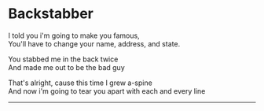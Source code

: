 # Backstabber

I told you i'm going to make you famous,  
You'll have to change your name, address, and state.

You stabbed me in the back twice  
And made me out to be the bad guy

That's alright, cause this time I grew a-spine  
And now i'm going to tear you apart with each and every line

----
